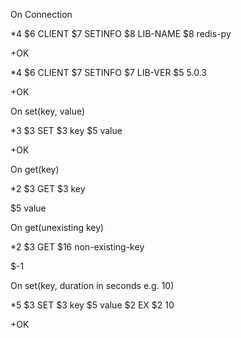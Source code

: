 On Connection

*4
$6
CLIENT
$7
SETINFO
$8
LIB-NAME
$8
redis-py

+OK

*4
$6
CLIENT
$7
SETINFO
$7
LIB-VER
$5
5.0.3

+OK

On set(key, value)

*3
$3
SET
$3
key
$5
value

+OK

On get(key)

*2
$3
GET
$3
key

$5
value

On get(unexisting key)

*2
$3
GET
$16
non-existing-key

$-1

On set(key, duration in seconds e.g. 10)

*5
$3
SET
$3
key
$5
value
$2
EX
$2
10

+OK

